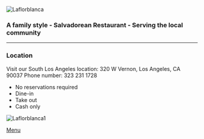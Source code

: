 ![Laflorblanca](https://user-images.githubusercontent.com/79248498/163751861-2f643a17-79b9-46dd-9cf5-011dd947c771.jpg)


### A family style - Salvadorean Restaurant - Serving the local community
***

### Location
Visit our South Los Angeles location: 320 W Vernon, Los Angeles, CA 90037
Phone number: 323 231 1728
* No reservations required
* Dine-in
* Take out
* Cash only

![Laflorblanca1](https://user-images.githubusercontent.com/79248498/163752211-4b6d97d8-29e7-4b1b-8992-60a5292186f5.jpg)
 

[Menu](./another-page.html)

